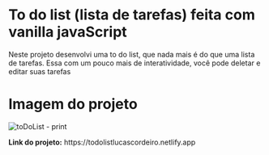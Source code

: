 # To do list (lista de tarefas) feita com vanilla javaScript

<p>Neste projeto desenvolvi uma to do list, que nada mais é do que uma lista de tarefas. Essa com um pouco mais de interatividade, você pode deletar e editar suas tarefas</p>

# Imagem do projeto

![toDoList - print](https://user-images.githubusercontent.com/89361241/182719858-ab7f0bfd-5b6c-46d1-942e-2ed07f789863.png)

<p> <strong>Link do projeto:</strong> https://todolistlucascordeiro.netlify.app </p>
